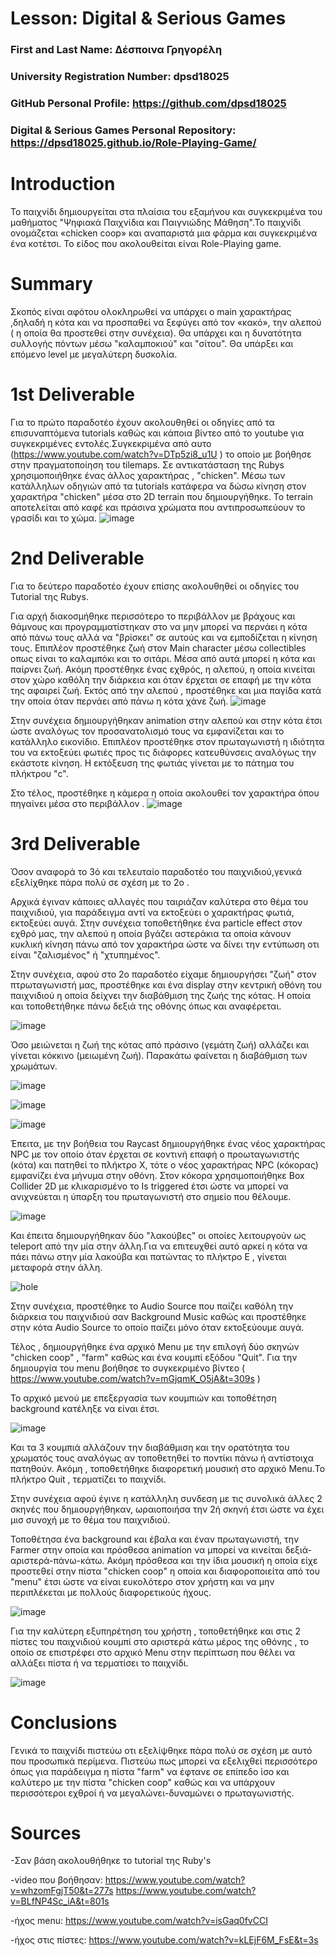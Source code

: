 # Lesson: Digital & Serious Games

### First and Last Name: Δέσποινα Γρηγορέλη
### University Registration Number: dpsd18025
### GitHub Personal Profile: https://github.com/dpsd18025 
### Digital & Serious Games Personal Repository: https://dpsd18025.github.io/Role-Playing-Game/ 

# Introduction
Το  παιχνίδι δημιουργείται στα πλαίσια του εξαμήνου και συγκεκριμένα του μαθήματος "Ψηφιακά Παιχνίδια και Παιγνιώδης Μάθηση".Το παιχνίδι ονομάζεται «chicken coop» και αναπαριστά μια φάρμα και συγκεκριμένα ένα κοτέτσι. Το είδος που ακολουθείται είναι Role-Playing game.

# Summary
Σκοπός είναι αφότου ολοκληρωθεί να υπάρχει ο main χαρακτήρας ,δηλαδή η κότα και να προσπαθεί να ξεφύγει από τον «κακό», την αλεπού ( η οποία θα προστεθεί στην συνέχεια). Θα υπάρχει και η δυνατότητα συλλογής πόντων μέσω  "καλαμποκιού" και "σίτου". Θα υπάρξει και επόμενο level με μεγαλύτερη δυσκολία.

# 1st Deliverable
Για το πρώτο παραδοτέο έχουν ακολουθηθεί οι οδηγίες από τα επισυναπτόμενα tutorials καθώς και κάποια βίντεο από το youtube για συγκεκριμένες εντολές.Συγκεκριμένα από αυτο (https://www.youtube.com/watch?v=DTp5zi8_u1U ) το οποίο με βοήθησε στην πραγματοποίηση του tilemaps.
Σε αντικατάσταση της Rubys χρησιμοποιήθηκε ένας άλλος χαρακτήρας , "chicken". 
Mέσω των κατάλληλων οδηγιών από τα tutorials κατάφερα να δώσω κίνηση στον χαρακτήρα "chicken" μέσα στο 2D terrain που δημιουργήθηκε. Το terrain αποτελείται από καφέ και πράσινα χρώματα που αντιπροσωπεύουν το γρασίδι και το χώμα.
![image](https://user-images.githubusercontent.com/115796313/201302100-3ac52c38-d81f-4497-833e-ee7a67fd489c.png)



# 2nd Deliverable

Για το δεύτερο παραδοτέο έχουν επίσης ακολουθηθεί οι οδηγίες του Tutorial της Rubys. 

Για αρχή διακοσμήθηκε περισσότερο το περιβάλλον με βράχους και θάμνους και προγραμματίστηκαν στο να μην μπορεί να περνάει η κότα από πάνω τους αλλά να "βρίσκει" σε αυτούς και να εμποδίζεται η κίνηση τους. Επιπλέον προστέθηκε ζωή στον Main character μέσω collectibles οπως είναι το καλαμπόκι και το σιτάρι. Μέσα από αυτά μπορεί η κότα και παίρνει ζωή. Ακόμη προστέθηκε ένας εχθρός, η αλεπού, η οποία κινείται στον χώρο καθόλη την διάρκεια και όταν έρχεται σε επαφή με την κότα της αφαιρεί ζωή. 
Εκτός από την αλεπού , προστέθηκε και μια παγίδα κατά την οποία όταν περνάει από πάνω η κότα χάνε ζωή.
![image](https://user-images.githubusercontent.com/115796313/207955581-269946ae-11dd-4730-87d5-eab79a5127e4.png)


Στην συνέχεια δημιουργήθηκαν animation στην αλεπού και στην κότα έτσι ώστε αναλόγως τον προσανατολισμό τους να εμφανίζεται και το κατάλληλο εικονίδιο. Επιπλέον προστέθηκε στον πρωταγωνιστή η ιδιότητα του να εκτοξεύει φωτιές προς τις διάφορες κατευθύνσεις αναλόγως την εκάστοτε κίνηση. Η εκτόξευση της φωτιάς γίνεται με το πάτημα του πλήκτρου "c".

Στο τέλος, προστέθηκε η κάμερα η οποία ακολουθεί τον χαρακτήρα όπου πηγαίνει μέσα στο περιβάλλον . 
![image](https://user-images.githubusercontent.com/115796313/207959414-ba058306-3239-474a-a97f-bdfa9be61a5d.png)


# 3rd Deliverable 

Όσον αναφορά το 3ό και τελευταίο παραδοτέο του παιχνιδιού,γενικά εξελίχθηκε πάρα πολύ σε σχέση με το 2ο .

Αρχικά έγιναν κάποιες αλλαγές που ταιριάζαν καλύτερα στο θέμα του παιχνιδιού, για παράδειγμα αντί να εκτοξεύει ο χαρακτήρας φωτιά, εκτοξεύει αυγά. 
Στην συνέχεια τοποθετήθηκε ένα particle effect στον εχθρό μας, την αλεπού η οποία βγάζει αστεράκια τα οποία κάνουν κυκλική κίνηση πάνω από τον χαρακτήρα ώστε να δίνει την εντύπωση οτι είναι "ζαλισμένος" ή "χτυπημένος". 

Στην συνέχεια, αφού στο 2ο παραδοτέο είχαμε δημιουργήσει "ζωή" στον πτρωταγωνιστή μας, προστέθηκε και ένα display στην κεντρική οθόνη του παιχνιδιού η οποία δείχνει την διαβάθμιση της ζωής της κότας. Η οποία και τοποθετήθηκε πάνω δεξιά της οθόνης όπως και αναφέρεται.

![image](https://user-images.githubusercontent.com/115796313/211919080-727f79b3-0f2a-49b7-b9bc-dcf965292c2b.png)

Όσο μειώνεται η ζωή της κότας από πράσινο (γεμάτη ζωή) αλλάζει και γίνεται κόκκινο (μειωμένη ζωή).
Παρακάτω φαίνεται η διαβάθμιση των χρωμάτων. 

![image](https://user-images.githubusercontent.com/115796313/211919834-8ea2dffa-f62e-4aeb-81d1-e63073b64444.png)

![image](https://user-images.githubusercontent.com/115796313/211919915-cd1b0a0e-8c66-4ee2-b219-df71b0b42a93.png)

![image](https://user-images.githubusercontent.com/115796313/211919977-ca186f4f-8e8d-45b0-a6c1-707c08cc9453.png)

Έπειτα, με την βοήθεια του Raycast δημιουργήθηκε ένας νέος χαρακτήρας NPC με τον οποίο όταν έρχεται σε κοντινή επαφή ο προωταγωνιστής (κότα) και πατηθεί το πλήκτρο X, τότε ο νέος χαρακτήρας NPC (κόκορας) εμφανίζει ένα μήνυμα στην οθόνη. Στον κόκορα χρησιμοποιήθηκε Box Collider 2D με κλικαρισμένο το Is triggered έτσι ώστε να μπορεί να ανιχνεύεται η ύπαρξη του πρωταγωνιστή στο σημείο που θέλουμε.

![image](https://user-images.githubusercontent.com/115796313/211920464-5e5bc4af-c796-4c12-b1e5-409dc371abf8.png)

Και έπειτα δημιουργήθηκαν δύο "λακούβες" οι οποίες λειτουργούν ως teleport από την μία στην άλλη.Για να επιτευχθεί αυτό αρκεί η κότα να πάει πάνω στην μία λακούβα και πατώντας το πλήκτρο E , γίνεται μεταφορά στην άλλη.

![hole](https://user-images.githubusercontent.com/115796313/211921432-a15ac732-c87d-4bb0-becc-074f5aebc547.png)

Στην συνέχεια, προστέθηκε το Audio Source που παίζει καθόλη την διάρκεια του παιχνιδιού σαν Background Music καθώς και προστέθηκε στην κότα Audio Source το οποίο παίζει μόνο όταν εκτοξεύουμε αυγά.

Τέλος , δημιουργήθηκε ένα αρχικό Menu με την επιλογή δύο σκηνών "chicken coop" , "farm" καθώς και ένα κουμπί εξόδου "Quit". Για την δημιουργία του menu βοήθησε το συγκεκριμένο βίντεο ( https://www.youtube.com/watch?v=mGjqmK_O5jA&t=309s )

Το αρχικό μενού με επεξεργασία των κουμπιών και τοποθέτηση background κατέληξε να είναι έτσι.

![image](https://user-images.githubusercontent.com/115796313/211922371-3ea8e65b-46b8-4d83-aab8-846fcc7ac23f.png)

Και τα 3 κουμπιά αλλάζουν την διαβάθμιση και την ορατότητα του χρωματός τους αναλόγως αν τοποθετηθεί το ποντίκι πάνω ή αντίστοιχα πατηθούν. Ακόμη , τοποθετήθηκε διαφορετική μουσική στο αρχικό Menu.Το πλήκτρο Quit , τερματίζει το παιχνίδι.

Στην συνέχεια αφού έγινε η κατάλληλη συνδεση με τις συνολικά άλλες 2 σκηνές που δημιουργήθηκαν, ωραιοποιήσα την 2ή σκηνή έτσι ώστε να έχει μισ συνοχή με το θέμα του παιχνιδιού.

Τοποθέτησα ένα background και έβαλα και έναν πρωταγωνιστή, την Farmer στην οποία και πρόσθεσα animation να μπορεί να κινείται δεξιά-αριστερά-πάνω-κάτω. Ακόμη πρόσθεσα και την ίδια μουσική η οποία είχε προστεθεί στην πίστα "chicken coop" η οποία και διαφοροποιείτα από του "menu" έτσι ώστε να είναι ευκολότερο στον χρήστη και να μην περιπλέκεται με πολλούς διαφορετικούς ήχους.

![image](https://user-images.githubusercontent.com/115796313/211923438-ce57cb9e-031f-4e99-b344-fa4c1e9587ae.png)

Για την καλύτερη εξυπηρέτηση του χρήστη , τοποθετήθηκε και στις 2 πίστες του παιχνιδιού κουμπί στο αριστερά κάτω μέρος της οθόνης , το οποίο σε επιστρέφει στο αρχικό Menu στην περίπτωση που θέλει να αλλάξει πίστα ή να τερματίσει το παιχνίδι.

![image](https://user-images.githubusercontent.com/115796313/211923724-2a5d6d78-9739-4706-bb0e-d3e418a5c91c.png)

# Conclusions
 
Γενικά το παιχνίδι πιστεύω οτι εξελίψθηκε πάρα πολύ σε σχέση με αυτό που προσωπικά περίμενα. Πιστεύω πως μπορεί να εξελιχθεί περισσότερο όπως για παράδειγμα η πίστα "farm" να έφτανε σε επίπεδο ίσο και καλύτερο με την πίστα "chicken coop" καθώς και να υπάρχουν περισσότεροι εχθροί ή να μεγαλώνει-δυναμώνει ο πρωταγωνιστής.

# Sources
-Σαν βάση ακολουθήθηκε το tutorial της Ruby's

-video που βοήθησαν:
https://www.youtube.com/watch?v=whzomFgjT50&t=277s
https://www.youtube.com/watch?v=BLfNP4Sc_iA&t=801s

-ήχος menu:
https://www.youtube.com/watch?v=isGaq0fvCCI

-ήχος στις πίστες:
https://www.youtube.com/watch?v=kLEjF6M_FsE&t=3s

